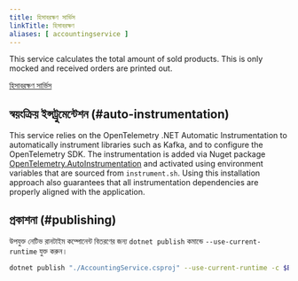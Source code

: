 ```yaml
---
title: হিসাবরক্ষণ সার্ভিস
linkTitle: হিসাবরক্ষণ
aliases: [ accountingservice ]
---
```


This service calculates the total amount of sold products. This is only mocked
and received orders are printed out.

[হিসাবরক্ষণ সার্ভিস](https://github.com/open-telemetry/opentelemetry-demo/blob/main/src/accounting/)

## স্বয়ংক্রিয় ইন্সট্রুমেন্টেশন (#auto-instrumentation)

This service relies on the OpenTelemetry .NET Automatic Instrumentation to
automatically instrument libraries such as Kafka, and to configure the
OpenTelemetry SDK. The instrumentation is added via Nuget package
[OpenTelemetry.AutoInstrumentation](https://www.nuget.org/packages/OpenTelemetry.AutoInstrumentation)
and activated using environment variables that are sourced from `instrument.sh`.
Using this installation approach also guarantees that all instrumentation
dependencies are properly aligned with the application.

## প্রকাশনা (#publishing)

উপযুক্ত নেটিভ রানটাইম কম্পোনেন্ট বিতরণের জন্য `dotnet publish` কমান্ডে `--use-current-runtime` যুক্ত করুন।

```sh
dotnet publish "./AccountingService.csproj" --use-current-runtime -c $BUILD_CONFIGURATION -o /app/publish /p:UseAppHost=false
```
